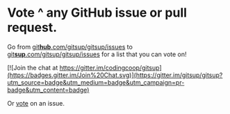 # Vote ^ any GitHub issue or pull request.

Go from [git**hub**.com/gitsup/gitsup/issues](https://github.com/gitsup/gitsup/issues)
to [git**sup**.com/gitsup/gitsup/issues](https://gitsup.com/gitsup/gitsup/issues)
for a list that you can vote on!

[![Join the chat at https://gitter.im/codingcoop/gitsup](https://badges.gitter.im/Join%20Chat.svg)](https://gitter.im/gitsup/gitsup?utm_source=badge&utm_medium=badge&utm_campaign=pr-badge&utm_content=badge)

Or [vote](https://gitsup.com/gitsup/gitsup/issues) on an issue.

